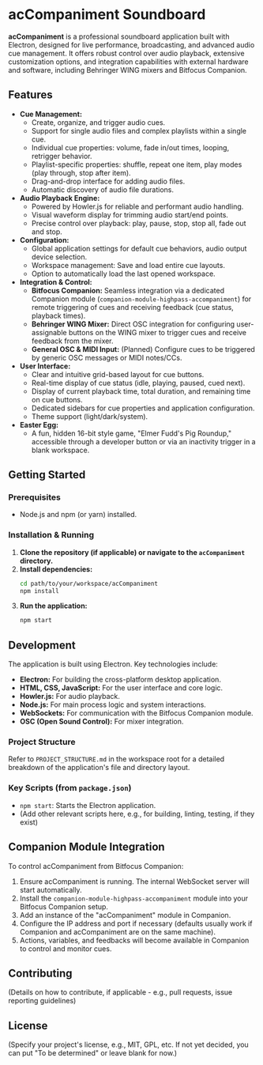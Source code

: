 # acCompaniment Soundboard

**acCompaniment** is a professional soundboard application built with Electron, designed for live performance, broadcasting, and advanced audio cue management. It offers robust control over audio playback, extensive customization options, and integration capabilities with external hardware and software, including Behringer WING mixers and Bitfocus Companion.

## Features

*   **Cue Management:**
    *   Create, organize, and trigger audio cues.
    *   Support for single audio files and complex playlists within a single cue.
    *   Individual cue properties: volume, fade in/out times, looping, retrigger behavior.
    *   Playlist-specific properties: shuffle, repeat one item, play modes (play through, stop after item).
    *   Drag-and-drop interface for adding audio files.
    *   Automatic discovery of audio file durations.
*   **Audio Playback Engine:**
    *   Powered by Howler.js for reliable and performant audio handling.
    *   Visual waveform display for trimming audio start/end points.
    *   Precise control over playback: play, pause, stop, stop all, fade out and stop.
*   **Configuration:**
    *   Global application settings for default cue behaviors, audio output device selection.
    *   Workspace management: Save and load entire cue layouts.
    *   Option to automatically load the last opened workspace.
*   **Integration & Control:**
    *   **Bitfocus Companion:** Seamless integration via a dedicated Companion module (`companion-module-highpass-accompaniment`) for remote triggering of cues and receiving feedback (cue status, playback times).
    *   **Behringer WING Mixer:** Direct OSC integration for configuring user-assignable buttons on the WING mixer to trigger cues and receive feedback from the mixer.
    *   **General OSC & MIDI Input:** (Planned) Configure cues to be triggered by generic OSC messages or MIDI notes/CCs.
*   **User Interface:**
    *   Clear and intuitive grid-based layout for cue buttons.
    *   Real-time display of cue status (idle, playing, paused, cued next).
    *   Display of current playback time, total duration, and remaining time on cue buttons.
    *   Dedicated sidebars for cue properties and application configuration.
    *   Theme support (light/dark/system).
*   **Easter Egg:**
    *   A fun, hidden 16-bit style game, "Elmer Fudd's Pig Roundup," accessible through a developer button or via an inactivity trigger in a blank workspace.

## Getting Started

### Prerequisites

*   Node.js and npm (or yarn) installed.

### Installation & Running

1.  **Clone the repository (if applicable) or navigate to the `acCompaniment` directory.**
2.  **Install dependencies:**
    ```bash
    cd path/to/your/workspace/acCompaniment
    npm install
    ```
3.  **Run the application:**
    ```bash
    npm start
    ```

## Development

The application is built using Electron. Key technologies include:

*   **Electron:** For building the cross-platform desktop application.
*   **HTML, CSS, JavaScript:** For the user interface and core logic.
*   **Howler.js:** For audio playback.
*   **Node.js:** For main process logic and system interactions.
*   **WebSockets:** For communication with the Bitfocus Companion module.
*   **OSC (Open Sound Control):** For mixer integration.

### Project Structure

Refer to `PROJECT_STRUCTURE.md` in the workspace root for a detailed breakdown of the application's file and directory layout.

### Key Scripts (from `package.json`)

*   `npm start`: Starts the Electron application.
*   (Add other relevant scripts here, e.g., for building, linting, testing, if they exist)

## Companion Module Integration

To control acCompaniment from Bitfocus Companion:

1.  Ensure acCompaniment is running. The internal WebSocket server will start automatically.
2.  Install the `companion-module-highpass-accompaniment` module into your Bitfocus Companion setup.
3.  Add an instance of the "acCompaniment" module in Companion.
4.  Configure the IP address and port if necessary (defaults usually work if Companion and acCompaniment are on the same machine).
5.  Actions, variables, and feedbacks will become available in Companion to control and monitor cues.

## Contributing

(Details on how to contribute, if applicable - e.g., pull requests, issue reporting guidelines)

## License

(Specify your project's license, e.g., MIT, GPL, etc. If not yet decided, you can put "To be determined" or leave blank for now.) 